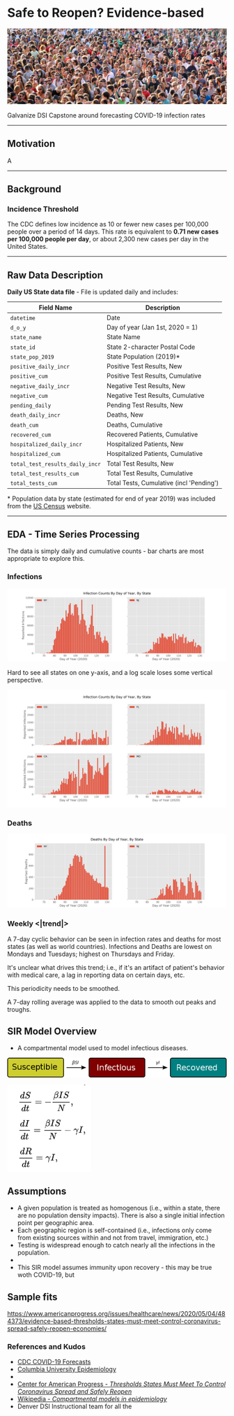 # Safe to Reopen?  Evidence-based

![alt text](/images/crowd.png)

Galvanize DSI Capstone around forecasting COVID-19 infection rates

---
## Motivation

A

---
## Background



### Incidence Threshold
The CDC defines low incidence as 10 or fewer new cases per 100,000 people over a period of 14 days. This rate is equivalent to **0.71 new cases per 100,000 people per day**, or about 2,300 new cases per day in the United States.

---

## Raw Data Description

**Daily US State data file** - File is updated daily and includes:

| Field Name                    | Description                       |
|-------------------------------|-----------------------------------|
|`datetime`                     | Date                              |
|`d_o_y`                        | Day of year (Jan 1st, 2020 = 1)   |
|`state_name`                   | State Name                        |
|`state_id`                     | State 2-character Postal Code     |
|`state_pop_2019`               | State Population (2019)*          |
|`positive_daily_incr`          | Positive Test Results, New        |
|`positive_cum`                 | Positive Test Results, Cumulative |
|`negative_daily_incr`          | Negative Test Results, New        |
|`negative_cum`                 | Negative Test Results, Cumulative |
|`pending_daily`                | Pending Test Results, New         |
|`death_daily_incr`             | Deaths, New                       |
|`death_cum`                    | Deaths, Cumulative                |
|`recovered_cum`                | Recovered Patients, Cumulative    |
|`hospitalized_daily_incr`      | Hospitalized Patients, New        |
|`hospitalized_cum`             | Hospitalized Patients, Cumulative |
|`total_test_results_daily_incr`| Total Test Results, New           |
|`total_test_results_cum`       | Total Test Results, Cumulative    |
|`total_tests_cum`              | Total Tests, Cumulative (incl 'Pending')  |



\* Population data by state (estimated for end of year 2019) was included from the [US Census](https://www2.census.gov/programs-surveys/popest/datasets/2010-2019/state/detail/SCPRC-EST2019-18+POP-RES.csv) website.

---

## EDA - Time Series Processing

The data is simply daily and cumulative counts - bar charts are most appropriate to explore this.

### Infections

![alt text](/images/infection_counts_by_doy-NY-NJ.png)

Hard to see all states on one y-axis, and a log scale loses some vertical perspective.

![alt text](/images/infection_counts_by_doy-CO-FL-CA-MO.png)

### Deaths

![alt text](/images/deaths_by_doy-NY-NJ.png)

### Weekly <|trend|>

A 7-day cyclic behavior can be seen in infection rates and deaths for most states (as well as world countries).  Infections and Deaths are lowest on Mondays and Tuesdays; highest on Thursdays and Friday.

It's unclear what drives this trend; i.e., if it's an artifact of patient's behavior with medical care, a lag in reporting data on certain days, etc.  

This periodicity needs to be smoothed.

A 7-day rolling average was applied to the data to smooth out peaks and troughs.

## SIR Model Overview
 - A compartmental model used to model infectious diseases.

![alt text](/images/SIR_Flow_Diagram.png "SIR Model Flow")

![alt text](/images/SIR-equations.png "SIR Equations")

## Assumptions
- A given population is treated as homogenous (i.e., within a state, there are no population density impacts).  There is also a single initial infection point per geographic area.
- Each geographic region is self-contained (i.e., infections only come from existing sources within and not from travel, immigration, etc.)
- Testing is widespread enough to catch nearly all the infections in the population. 
- 
- This SIR model assumes immunity upon recovery - this may be true woth COVID-19, but

## Sample fits


https://www.americanprogress.org/issues/healthcare/news/2020/05/04/484373/evidence-based-thresholds-states-must-meet-control-coronavirus-spread-safely-reopen-economies/



### References and Kudos
- [CDC COVID-19 Forecasts](https://www.cdc.gov/coronavirus/2019-ncov/covid-data/forecasting-us.html)
- [Columbia University Epidemiology](https://columbia.maps.arcgis.com/apps/webappviewer/index.html?id=ade6ba85450c4325a12a5b9c09ba796c)
- []()
- [Center for American Progress - *Thresholds States Must Meet To Control Coronavirus Spread and Safely Reopen*](https://www.americanprogress.org/issues/healthcare/news/2020/05/04/484373/evidence-based-thresholds-states-must-meet-control-coronavirus-spread-safely-reopen-economies/)
- [Wikipedia - *Compartmental models in epidemiology*](https://en.wikipedia.org/wiki/Compartmental_models_in_epidemiology)
- Denver DSI Instructional team for all the

